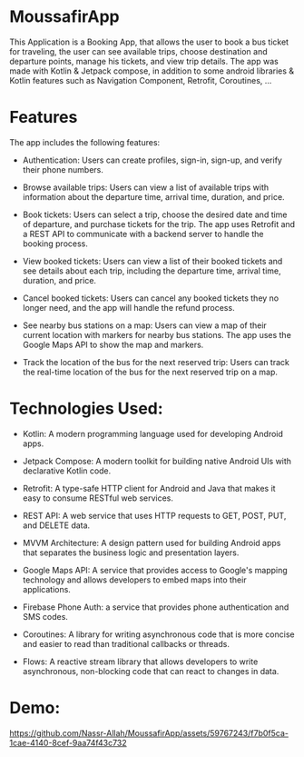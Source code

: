 # MoussafirApp
This Application is a Booking App, that allows the user to book a bus ticket for traveling, the user can see available trips, choose destination and departure points,
manage his tickets, and view trip details.
The app was made with Kotlin & Jetpack compose, in addition to some android libraries & Kotlin features such as Navigation Component, Retrofit, Coroutines, ...

# Features
The app includes the following features:

- Authentication: Users can create profiles, sign-in, sign-up, and verify their phone numbers.

- Browse available trips: Users can view a list of available trips with information about the departure time, arrival time, duration, and price.

- Book tickets: Users can select a trip, choose the desired date and time of departure, and purchase tickets for the trip. The app uses Retrofit and a REST API to communicate with a backend server to handle the booking process.

- View booked tickets: Users can view a list of their booked tickets and see details about each trip, including the departure time, arrival time, duration, and price.

- Cancel booked tickets: Users can cancel any booked tickets they no longer need, and the app will handle the refund process.

- See nearby bus stations on a map: Users can view a map of their current location with markers for nearby bus stations. The app uses the Google Maps API to show the map and markers.

- Track the location of the bus for the next reserved trip: Users can track the real-time location of the bus for the next reserved trip on a map.

# Technologies Used:

- Kotlin: A modern programming language used for developing Android apps.

- Jetpack Compose: A modern toolkit for building native Android UIs with declarative Kotlin code.

- Retrofit: A type-safe HTTP client for Android and Java that makes it easy to consume RESTful web services.

- REST API: A web service that uses HTTP requests to GET, POST, PUT, and DELETE data.

- MVVM Architecture: A design pattern used for building Android apps that separates the business logic and presentation layers.

- Google Maps API: A service that provides access to Google's mapping technology and allows developers to embed maps into their applications.

- Firebase Phone Auth: a service that provides phone authentication and SMS codes.

- Coroutines: A library for writing asynchronous code that is more concise and easier to read than traditional callbacks or threads.

- Flows: A reactive stream library that allows developers to write asynchronous, non-blocking code that can react to changes in data.

# Demo:

https://github.com/Nassr-Allah/MoussafirApp/assets/59767243/f7b0f5ca-1cae-4140-8cef-9aa74f43c732

